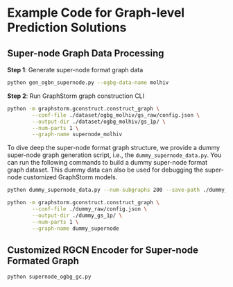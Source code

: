 # Example Code for Graph-level Prediction Solutions

## Super-node Graph Data Processing

**Step 1**: Generate super-node format graph data
``` bash
python gen_ogbn_supernode.py --ogbg-data-name molhiv
```

**Step 2**: Run GraphStorm graph construction CLI
``` bash
python -m graphstorm.gconstruct.construct_graph \
        --conf-file ./dataset/ogbg_molhiv/gs_raw/config.json \
        --output-dir ./dataset/ogbg_molhiv/gs_1p/ \
        --num-parts 1 \
        --graph-name supernode_molhiv
```

To dive deep the super-node format graph structure, we provide a dummy super-node graph generation script, i.e., the `dummy_supernode_data.py`. You can run the following commands to build a dummy super-node format graph dataset. This dummy data can also be used for debugging the super-node customized GraphStorm models.

``` bash
python dummy_supernode_data.py --num-subgraphs 200 --save-path ./dummy_raw/

python -m graphstorm.gconstruct.construct_graph \
        --conf-file ./dummy_raw/config.json \
        --output-dir ./dummy_gs_1p/ \
        --num-parts 1 \
        --graph-name dummy_supernode
```

## Customized RGCN Encoder for Super-node Formated Graph
``` bash
python supernode_ogbg_gc.py
```

